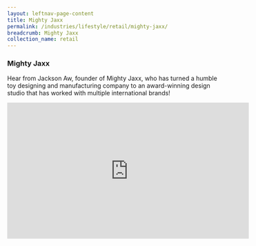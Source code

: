 ```yaml
---
layout: leftnav-page-content
title: Mighty Jaxx
permalink: /industries/lifestyle/retail/mighty-jaxx/
breadcrumb: Mighty Jaxx
collection_name: retail
---
```


### **Mighty Jaxx**

Hear from Jackson Aw, founder of Mighty Jaxx, who has turned a humble toy designing and manufacturing company to an award-winning design studio that has worked with multiple international brands!

<div class="bp-youtube">
      <iframe width="560" height="315" src="https://www.youtube.com/embed/b--dqUVCQCQ" frameborder="0" allow="autoplay; encrypted-media" allowfullscreen></iframe>
</div>
